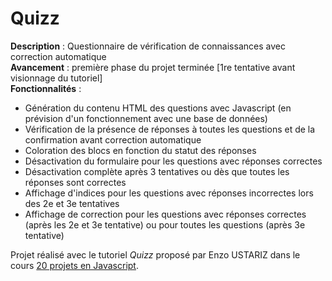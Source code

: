 # Quizz  
**Description** : Questionnaire de vérification de connaissances avec correction automatique   
**Avancement** : première phase du projet terminée [1re tentative avant visionnage du tutoriel]  
**Fonctionnalités** : 
* Génération du contenu HTML des questions avec Javascript (en prévision d'un fonctionnement avec une base de données)
* Vérification de la présence de réponses à toutes les questions et de la confirmation avant correction automatique
* Coloration des blocs en fonction du statut des réponses
* Désactivation du formulaire pour les questions avec réponses correctes
* Désactivation complète après 3 tentatives ou dès que toutes les réponses sont correctes
* Affichage d'indices pour les questions avec réponses incorrectes lors des 2e et 3e tentatives
* Affichage de correction pour les questions avec réponses correctes (après les 2e et 3e tentative) ou pour toutes les questions (après 3e tentative)

Projet réalisé avec le tutoriel *Quizz* proposé par Enzo USTARIZ dans le cours [20 projets en Javascript](https://www.ecole-du-web.net/p/20-projets-en-javascript).